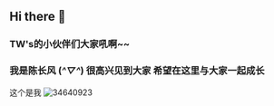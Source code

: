 ## Hi there 👋 


### TW's的小伙伴们大家吼啊~~  

### 我是陈长风 (*^▽^*) 很高兴见到大家 希望在这里与大家一起成长

这个是我  ![34640923](https://user-images.githubusercontent.com/66151899/173239294-69dca0da-8b2d-4f75-b518-eaeb11c5d664.png)








<!--

**Here are some ideas to get you started:**

🙋‍♀️ A short introduction - what is your organization all about?
🌈 Contribution guidelines - how can the community get involved?
👩‍💻 Useful resources - where can the community find your docs? Is there anything else the community should know?
🍿 Fun facts - what does your team eat for breakfast?
🧙 Remember, you can do mighty things with the power of [Markdown](https://docs.github.com/github/writing-on-github/getting-started-with-writing-and-formatting-on-github/basic-writing-and-formatting-syntax)
-->
